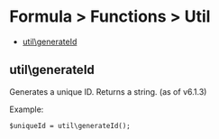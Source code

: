 # Formula > Functions > Util

* [util\generateId](#utilgenerateid)

## util\generateId

Generates a unique ID. Returns a string. (as of v6.1.3)

Example:

```
$uniqueId = util\generateId();
```

